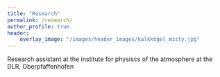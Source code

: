 ```yaml
---
title: "Research"
permalink: /research/
author_profile: true
header: 
    overlay_image: "/images/header_images/kalkkögel_misty.jpg"
---
```


Research assistant at the institute for physiscs of the atmosphere at the DLR, Oberpfaffenhofen
